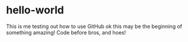 # hello-world
This is me testing out how to use GitHub
ok this may be the beginning of something amazing!
Code before bros, and hoes!
